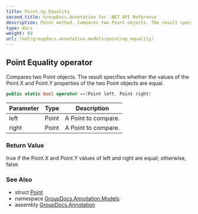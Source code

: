 ```yaml
---
title: Point.op_Equality
second_title: GroupDocs.Annotation for .NET API Reference
description: Point method. Compares two Point objects. The result specifies whether the values of the Point.X and Point.Y properties of the two Point objects are equal
type: docs
weight: 60
url: /net/groupdocs.annotation.models/point/op_equality/
---
```

## Point Equality operator

Compares two Point objects. The result specifies whether the values of the Point.X and Point.Y properties of the two Point objects are equal.

```csharp
public static bool operator ==(Point left, Point right)
```

| Parameter | Type | Description |
| --- | --- | --- |
| left | Point | A Point to compare. |
| right | Point | A Point to compare. |

### Return Value

true if the Point.X and Point.Y values of left and right are equal; otherwise, false.

### See Also

* struct [Point](../)
* namespace [GroupDocs.Annotation.Models](../../point/)
* assembly [GroupDocs.Annotation](../../../)


